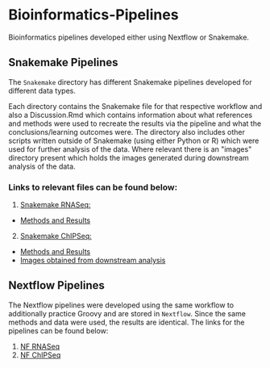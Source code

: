 # Bioinformatics-Pipelines
Bioinformatics pipelines developed either using Nextflow or Snakemake.

## Snakemake Pipelines
The `Snakemake` directory has different Snakemake pipelines developed for different data types. 

Each directory contains the Snakemake file for that respective workflow and also a Discussion.Rmd which contains information about what references and methods were used to recreate the results via the pipeline and what the conclusions/learning outcomes were. The directory also includes other scripts written outside of Snakemake (using either Python or R) which were used for further analysis of the data.
Where relevant there is an "images" directory present which holds the images generated during downstream analysis of the data.

### Links to relevant files can be found below:
1. [Snakemake RNASeq:](Snakemake/RNASeq)
- [Methods and Results](Snakemake/RNASeq/RNASeq_Discussion.Rmd)
2. [Snakemake ChIPSeq:](Snakemake/ChIPSeq)
- [Methods and Results](Snakemake/ChIPSeq/ChIPSeq_Discussion.Rmd)
- [Images obtained from downstream analysis](Snakemake/ChIPSeq/images)


## Nextflow Pipelines
The Nextflow pipelines were developed using the same workflow to additionally practice Groovy and are stored in `Nextflow`. Since the same methods and data were used, the results are identical. The links for the pipelines can be found below:
1. [NF RNASeq](Nextflow/RNASeq.nf)
2. [NF ChIPSeq](Nextflow/ChIPSeq.nf)

   

